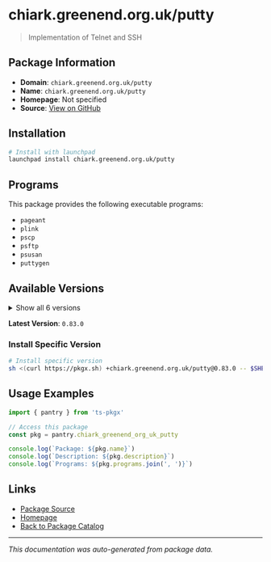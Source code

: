 # chiark.greenend.org.uk/putty

> Implementation of Telnet and SSH

## Package Information

- **Domain**: `chiark.greenend.org.uk/putty`
- **Name**: `chiark.greenend.org.uk/putty`
- **Homepage**: Not specified
- **Source**: [View on GitHub](https://github.com/pkgxdev/pantry/tree/main/projects/chiark.greenend.org.uk/putty/package.yml)

## Installation

```bash
# Install with launchpad
launchpad install chiark.greenend.org.uk/putty
```

## Programs

This package provides the following executable programs:

- `pageant`
- `plink`
- `pscp`
- `psftp`
- `psusan`
- `puttygen`

## Available Versions

<details>
<summary>Show all 6 versions</summary>

- `0.83.0`, `0.82.0`, `0.81.0`, `0.80.0`, `0.79.0`
- `0.78.0`

</details>

**Latest Version**: `0.83.0`

### Install Specific Version

```bash
# Install specific version
sh <(curl https://pkgx.sh) +chiark.greenend.org.uk/putty@0.83.0 -- $SHELL -i
```

## Usage Examples

```typescript
import { pantry } from 'ts-pkgx'

// Access this package
const pkg = pantry.chiark_greenend_org_uk_putty

console.log(`Package: ${pkg.name}`)
console.log(`Description: ${pkg.description}`)
console.log(`Programs: ${pkg.programs.join(', ')}`)
```

## Links

- [Package Source](https://github.com/pkgxdev/pantry/tree/main/projects/chiark.greenend.org.uk/putty/package.yml)
- [Homepage](#)
- [Back to Package Catalog](../package-catalog.md)

---

*This documentation was auto-generated from package data.*
